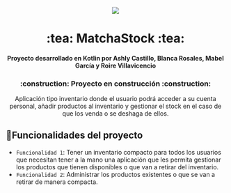 <p align="center">
  <img src="https://github.com/rmtai/MatchaStock/assets/112602219/f6ed3558-e693-4271-a6a3-cd092566e030" /> </p>


<h1 align="center">:tea: MatchaStock :tea: </h1>
<h4 align="center">Proyecto desarrollado en Kotlin por Ashly Castillo, Blanca Rosales, Mabel García y Roire Villavicencio</h4>
<h3 align="center">
:construction: Proyecto en construcción :construction:
</h3>

<p align="center">Aplicación tipo inventario donde el usuario podrá acceder a su cuenta personal, añadir productos al inventario y gestionar el stock en el caso de que los venda o se deshaga de ellos. </p>


## :hammer:Funcionalidades del proyecto

- `Funcionalidad 1`: Tener un inventario compacto para todos los usuarios que necesitan tener a la mano una aplicación que les permita gestionar los productos que tienen disponibles o que van a retirar del inventario.
-  `Funcionalidad 2`: Administrar los productos existentes o que se van a retirar de manera compacta.
